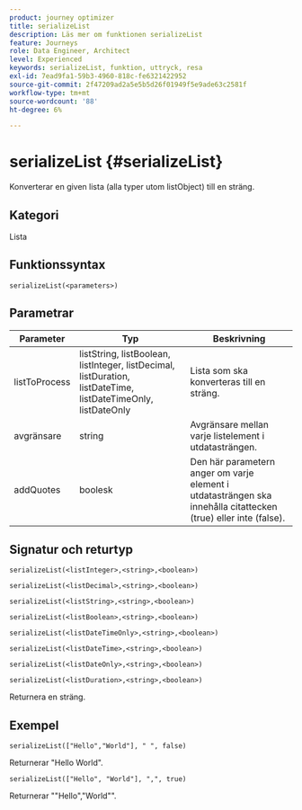 ```yaml
---
product: journey optimizer
title: serializeList
description: Läs mer om funktionen serializeList
feature: Journeys
role: Data Engineer, Architect
level: Experienced
keywords: serializeList, funktion, uttryck, resa
exl-id: 7ead9fa1-59b3-4960-818c-fe6321422952
source-git-commit: 2f47209ad2a5e5b5d26f01949f5e9ade63c2581f
workflow-type: tm+mt
source-wordcount: '88'
ht-degree: 6%

---
```


# serializeList {#serializeList}

Konverterar en given lista (alla typer utom listObject) till en sträng.

## Kategori

Lista

## Funktionssyntax

`serializeList(<parameters>)`

## Parametrar

| Parameter | Typ | Beskrivning |
|-----------|------------------|------------------|
| listToProcess | listString, listBoolean, listInteger, listDecimal, listDuration, listDateTime, listDateTimeOnly, listDateOnly | Lista som ska konverteras till en sträng. |
| avgränsare | string | Avgränsare mellan varje listelement i utdatasträngen. |
| addQuotes | boolesk | Den här parametern anger om varje element i utdatasträngen ska innehålla citattecken (true) eller inte (false). |

## Signatur och returtyp

`serializeList(<listInteger>,<string>,<boolean>)`

`serializeList(<listDecimal>,<string>,<boolean>)`

`serializeList(<listString>,<string>,<boolean>)`

`serializeList(<listBoolean>,<string>,<boolean>)`

`serializeList(<listDateTimeOnly>,<string>,<boolean>)`

`serializeList(<listDateTime>,<string>,<boolean>)`

`serializeList(<listDateOnly>,<string>,<boolean>)`

`serializeList(<listDuration>,<string>,<boolean>)`

Returnera en sträng.

## Exempel

`serializeList(["Hello","World"], " ", false)`

Returnerar &quot;Hello World&quot;.

`serializeList(["Hello", "World"], ",", true)`

Returnerar &quot;&quot;Hello&quot;,&quot;World&quot;&quot;.
